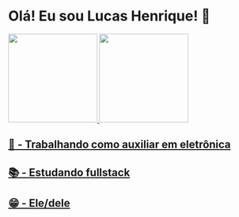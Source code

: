 <h1> Olá! Eu sou Lucas Henrique! 👋 </h1>

<div>
  <a href="https://github.com/rusukaH">
  <img height="180em" src="https://github-readme-stats.vercel.app/api?username=rusukaH&show_icons=false&theme=dark&include_all_commits=true&count_private=true"/>
  <img height="180em" src="https://github-readme-stats.vercel.app/api/top-langs/?username=rusukaH&layout=compact&langs_count=7&theme=dark"/>
</div>

<h2> 💼 - Trabalhando como auxiliar em eletrônica </h2>
<h2> 📚 - Estudando fullstack </h2>
<h2> 😁 - Ele/dele </h2>

